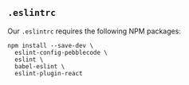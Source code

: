 ## `.eslintrc`

Our `.eslintrc` requires the following NPM packages:

```
npm install --save-dev \
  eslint-config-pebblecode \
  eslint \
  babel-eslint \
  eslint-plugin-react
```
